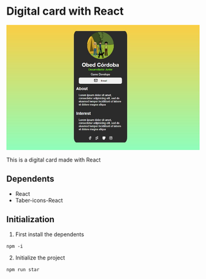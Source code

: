 # Digital card with React

![](screenshot.jpeg)

This is a digital card made with React

## Dependents
- React
- Taber-icons-React

## Initialization
1. First install the dependents

```
npm -i
```

2. Initialize the project

```
npm run star
```